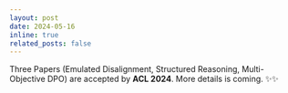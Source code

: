 ```yaml
---
layout: post
date: 2024-05-16
inline: true
related_posts: false
---
```


Three Papers (Emulated Disalignment, Structured Reasoning, Multi-Objective DPO) are accepted by **ACL 2024**. More details is coming. :sparkles::sparkles:
